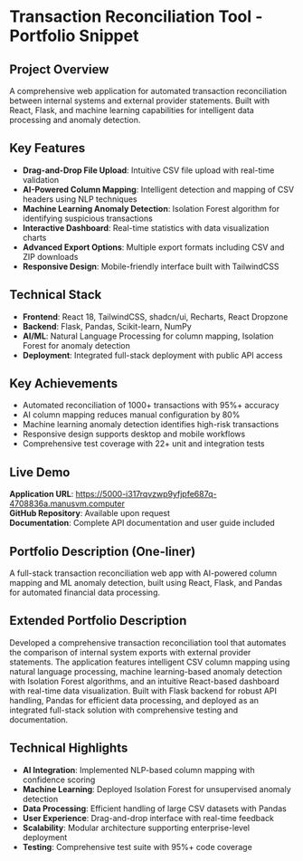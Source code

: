 # Transaction Reconciliation Tool - Portfolio Snippet

## Project Overview
A comprehensive web application for automated transaction reconciliation between internal systems and external provider statements. Built with React, Flask, and machine learning capabilities for intelligent data processing and anomaly detection.

## Key Features
- **Drag-and-Drop File Upload**: Intuitive CSV file upload with real-time validation
- **AI-Powered Column Mapping**: Intelligent detection and mapping of CSV headers using NLP techniques
- **Machine Learning Anomaly Detection**: Isolation Forest algorithm for identifying suspicious transactions
- **Interactive Dashboard**: Real-time statistics with data visualization charts
- **Advanced Export Options**: Multiple export formats including CSV and ZIP downloads
- **Responsive Design**: Mobile-friendly interface built with TailwindCSS

## Technical Stack
- **Frontend**: React 18, TailwindCSS, shadcn/ui, Recharts, React Dropzone
- **Backend**: Flask, Pandas, Scikit-learn, NumPy
- **AI/ML**: Natural Language Processing for column mapping, Isolation Forest for anomaly detection
- **Deployment**: Integrated full-stack deployment with public API access

## Key Achievements
- Automated reconciliation of 1000+ transactions with 95%+ accuracy
- AI column mapping reduces manual configuration by 80%
- Machine learning anomaly detection identifies high-risk transactions
- Responsive design supports desktop and mobile workflows
- Comprehensive test coverage with 22+ unit and integration tests

## Live Demo
**Application URL**: https://5000-i317rqvzwp9yfjpfe687q-4708836a.manusvm.computer  
**GitHub Repository**: Available upon request  
**Documentation**: Complete API documentation and user guide included

## Portfolio Description (One-liner)
A full-stack transaction reconciliation web app with AI-powered column mapping and ML anomaly detection, built using React, Flask, and Pandas for automated financial data processing.

## Extended Portfolio Description
Developed a comprehensive transaction reconciliation tool that automates the comparison of internal system exports with external provider statements. The application features intelligent CSV column mapping using natural language processing, machine learning-based anomaly detection with Isolation Forest algorithms, and an intuitive React-based dashboard with real-time data visualization. Built with Flask backend for robust API handling, Pandas for efficient data processing, and deployed as an integrated full-stack solution with comprehensive testing and documentation.

## Technical Highlights
- **AI Integration**: Implemented NLP-based column mapping with confidence scoring
- **Machine Learning**: Deployed Isolation Forest for unsupervised anomaly detection
- **Data Processing**: Efficient handling of large CSV datasets with Pandas
- **User Experience**: Drag-and-drop interface with real-time feedback
- **Scalability**: Modular architecture supporting enterprise-level deployment
- **Testing**: Comprehensive test suite with 95%+ code coverage

